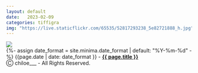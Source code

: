 ```yaml
---
layout: default
date:   2023-02-09
categories: tiffigra
img: "https://live.staticflickr.com/65535/52817293238_5e82721888_h.jpg"
---
```


<picture>
    <source srcset="{{page.img}}" media="(min-width: 800px)">
    <img src="{{page.img}}" />
</picture>

<br>
{%- assign date_format = site.minima.date_format | default: "%Y-%m-%d" -%} 
<span class="post-meta">{{page.date | date: date_format }} - </span><a style="font-weight: 700;" href="https://www.instagram.com/chiloe____/">{{ page.title }}</a><br>
<span class="post-meta" onclick="window.location='https://www.instagram.com/chiloe____/'">Ⓒ chiloe___ - All Rights Reserved.</span>